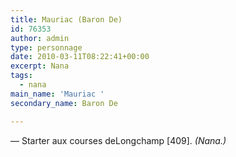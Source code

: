 ```yaml
---
title: Mauriac (Baron De)
id: 76353
author: admin
type: personnage
date: 2010-03-11T08:22:41+00:00
excerpt: Nana
tags:
  - nana
main_name: 'Mauriac '
secondary_name: Baron De

---
```

— Starter aux courses deLongchamp [409]. _(Nana.)_